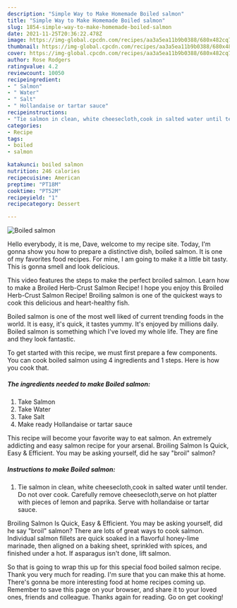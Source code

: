 ```yaml
---
description: "Simple Way to Make Homemade Boiled salmon"
title: "Simple Way to Make Homemade Boiled salmon"
slug: 1854-simple-way-to-make-homemade-boiled-salmon
date: 2021-11-25T20:36:22.478Z
image: https://img-global.cpcdn.com/recipes/aa3a5ea11b9b0388/680x482cq70/boiled-salmon-recipe-main-photo.jpg
thumbnail: https://img-global.cpcdn.com/recipes/aa3a5ea11b9b0388/680x482cq70/boiled-salmon-recipe-main-photo.jpg
cover: https://img-global.cpcdn.com/recipes/aa3a5ea11b9b0388/680x482cq70/boiled-salmon-recipe-main-photo.jpg
author: Rose Rodgers
ratingvalue: 4.2
reviewcount: 10050
recipeingredient:
- " Salmon"
- " Water"
- " Salt"
- " Hollandaise or tartar sauce"
recipeinstructions:
- "Tie salmon in clean, white cheesecloth,cook in salted water until tender. Do not over cook. Carefully remove cheesecloth,serve on hot platter with pieces of lemon and paprika. Serve with hollandaise or tartar sauce."
categories:
- Recipe
tags:
- boiled
- salmon

katakunci: boiled salmon 
nutrition: 246 calories
recipecuisine: American
preptime: "PT18M"
cooktime: "PT52M"
recipeyield: "1"
recipecategory: Dessert

---
```



![Boiled salmon](https://img-global.cpcdn.com/recipes/aa3a5ea11b9b0388/680x482cq70/boiled-salmon-recipe-main-photo.jpg)

Hello everybody, it is me, Dave, welcome to my recipe site. Today, I'm gonna show you how to prepare a distinctive dish, boiled salmon. It is one of my favorites food recipes. For mine, I am going to make it a little bit tasty. This is gonna smell and look delicious.

This video features the steps to make the perfect broiled salmon. Learn how to make a Broiled Herb-Crust Salmon Recipe! I hope you enjoy this Broiled Herb-Crust Salmon Recipe! Broiling salmon is one of the quickest ways to cook this delicious and heart-healthy fish.

Boiled salmon is one of the most well liked of current trending foods in the world. It is easy, it's quick, it tastes yummy. It's enjoyed by millions daily. Boiled salmon is something which I've loved my whole life. They are fine and they look fantastic.


To get started with this recipe, we must first prepare a few components. You can cook boiled salmon using 4 ingredients and 1 steps. Here is how you cook that.

<!--inarticleads1-->

##### The ingredients needed to make Boiled salmon:

1. Take  Salmon
1. Take  Water
1. Take  Salt
1. Make ready  Hollandaise or tartar sauce


This recipe will become your favorite way to eat salmon. An extremely addicting and easy salmon recipe for your arsenal. Broiling Salmon Is Quick, Easy &amp; Efficient. You may be asking yourself, did he say "broil" salmon? 

<!--inarticleads2-->

##### Instructions to make Boiled salmon:

1. Tie salmon in clean, white cheesecloth,cook in salted water until tender. Do not over cook. Carefully remove cheesecloth,serve on hot platter with pieces of lemon and paprika. Serve with hollandaise or tartar sauce.


Broiling Salmon Is Quick, Easy &amp; Efficient. You may be asking yourself, did he say "broil" salmon? There are lots of great ways to cook salmon. Individual salmon fillets are quick soaked in a flavorful honey-lime marinade, then aligned on a baking sheet, sprinkled with spices, and finished under a hot. If asparagus isn&#39;t done, lift salmon. 

So that is going to wrap this up for this special food boiled salmon recipe. Thank you very much for reading. I'm sure that you can make this at home. There's gonna be more interesting food at home recipes coming up. Remember to save this page on your browser, and share it to your loved ones, friends and colleague. Thanks again for reading. Go on get cooking!
